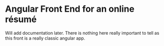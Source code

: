 # Angular Front End for an online résumé
Will add documentation later. There is nothing here really important to tell as this front is a really classic angular app.
